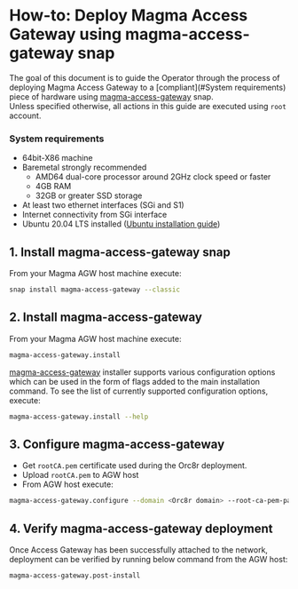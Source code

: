 # How-to: Deploy Magma Access Gateway using magma-access-gateway snap

The goal of this document is to guide the Operator through the process of deploying 
Magma Access Gateway to a [compliant](#System requirements) piece of hardware using 
[magma-access-gateway](https://snapcraft.io/magma-access-gateway) snap.<br>
Unless specified otherwise, all actions in this guide are executed using `root` account.

### System requirements

- 64bit-X86 machine
- Baremetal strongly recommended
  - AMD64 dual-core processor around 2GHz clock speed or faster
  - 4GB RAM
  - 32GB or greater SSD storage
- At least two ethernet interfaces (SGi and S1)
- Internet connectivity from SGi interface
- Ubuntu 20.04 LTS installed
  ([Ubuntu installation guide](https://help.ubuntu.com/lts/installation-guide/amd64/index.html))

## 1. Install magma-access-gateway snap

From your Magma AGW host machine execute:

```bash
snap install magma-access-gateway --classic
```

## 2. Install magma-access-gateway

From your Magma AGW host machine execute:

```bash
magma-access-gateway.install
```

[magma-access-gateway](https://snapcraft.io/magma-access-gateway) installer supports various 
configuration options which can be used in the form of flags added to the main installation 
command. To see the list of currently supported configuration options, execute:

```bash
magma-access-gateway.install --help
```

## 3. Configure magma-access-gateway

- Get `rootCA.pem` certificate used during the Orc8r deployment.
- Upload `rootCA.pem` to AGW host
- From AGW host execute:

```bash
magma-access-gateway.configure --domain <Orc8r domain> --root-ca-pem-path <path to Root CA PEM>
```

## 4. Verify magma-access-gateway deployment

Once Access Gateway has been successfully attached to the network, deployment can be verified 
by running below command from the AGW host:

```bash
magma-access-gateway.post-install
```

